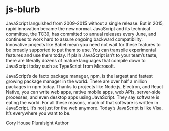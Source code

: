 # js-blurb

JavaScript languished from 2009–2015 without a single release. But in 2015, rapid innovation became the new normal. JavaScript and its technical committee, the TC39, has committed to annual releases every June, and continues to work hard to assure ongoing backward compatibility. Innovative projects like Babel mean you need not wait for these features to be broadly supported to put them to use. You can transpile experimental features and use them today. If plain JavaScript isn’t to your team’s taste, there are literally dozens of mature languages that compile down to JavaScript today such as TypeScript from Microsoft.

JavaScript’s de facto package manager, npm, is the largest and fastest growing package manager in the world. There are over half a million packages in npm today. Thanks to projects like Node.js, Electron, and React Native, you can write web apps, native mobile apps, web APIs, server-side processes, and even desktop apps using JavaScript. They say software is eating the world. For all these reasons, much of that software is written in JavaScript. It’s not just for the web anymore. Today’s JavaScript is like Visa. It’s everywhere you want to be.

Cory House
Pluralsight Author
